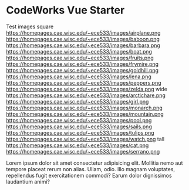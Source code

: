 CodeWorks Vue Starter
=====================


Test images
square
https://homepages.cae.wisc.edu/~ece533/images/airplane.png
https://homepages.cae.wisc.edu/~ece533/images/baboon.png
https://homepages.cae.wisc.edu/~ece533/images/barbara.png
https://homepages.cae.wisc.edu/~ece533/images/boat.png
https://homepages.cae.wisc.edu/~ece533/images/fruits.png
https://homepages.cae.wisc.edu/~ece533/images/frymire.png
https://homepages.cae.wisc.edu/~ece533/images/goldhill.png
https://homepages.cae.wisc.edu/~ece533/images/lena.png
https://homepages.cae.wisc.edu/~ece533/images/peppers.png
https://homepages.cae.wisc.edu/~ece533/images/zelda.png
wide
https://homepages.cae.wisc.edu/~ece533/images/arctichare.png
https://homepages.cae.wisc.edu/~ece533/images/girl.png
https://homepages.cae.wisc.edu/~ece533/images/monarch.png
https://homepages.cae.wisc.edu/~ece533/images/mountain.png
https://homepages.cae.wisc.edu/~ece533/images/pool.png
https://homepages.cae.wisc.edu/~ece533/images/sails.png
https://homepages.cae.wisc.edu/~ece533/images/tulips.png
https://homepages.cae.wisc.edu/~ece533/images/watch.png
tall
https://homepages.cae.wisc.edu/~ece533/images/cat.png
https://homepages.cae.wisc.edu/~ece533/images/serrano.png

Lorem ipsum dolor sit amet consectetur adipisicing elit. Mollitia nemo aut tempore placeat rerum non alias. Ullam, odio. Illo magnam voluptates, repellendus fugit exercitationem commodi? Earum dolor dignissimos laudantium animi?